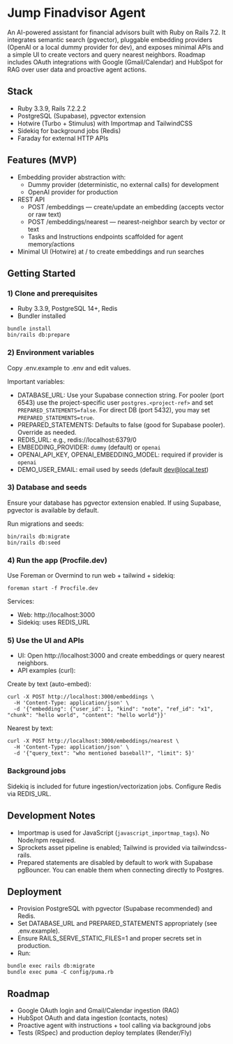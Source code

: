 # Jump Finadvisor Agent

An AI-powered assistant for financial advisors built with Ruby on Rails 7.2. It integrates semantic search (pgvector), pluggable embedding providers (OpenAI or a local dummy provider for dev), and exposes minimal APIs and a simple UI to create vectors and query nearest neighbors. Roadmap includes OAuth integrations with Google (Gmail/Calendar) and HubSpot for RAG over user data and proactive agent actions.

## Stack
- Ruby 3.3.9, Rails 7.2.2.2
- PostgreSQL (Supabase), pgvector extension
- Hotwire (Turbo + Stimulus) with Importmap and TailwindCSS
- Sidekiq for background jobs (Redis)
- Faraday for external HTTP APIs

## Features (MVP)
- Embedding provider abstraction with:
  - Dummy provider (deterministic, no external calls) for development
  - OpenAI provider for production
- REST API
  - POST /embeddings — create/update an embedding (accepts vector or raw text)
  - POST /embeddings/nearest — nearest-neighbor search by vector or text
  - Tasks and Instructions endpoints scaffolded for agent memory/actions
- Minimal UI (Hotwire) at / to create embeddings and run searches

## Getting Started

### 1) Clone and prerequisites
- Ruby 3.3.9, PostgreSQL 14+, Redis
- Bundler installed

```
bundle install
bin/rails db:prepare
```

### 2) Environment variables
Copy .env.example to .env and edit values.

Important variables:
- DATABASE_URL: Use your Supabase connection string. For pooler (port 6543) use the project-specific user `postgres.<project-ref>` and set `PREPARED_STATEMENTS=false`. For direct DB (port 5432), you may set `PREPARED_STATEMENTS=true`.
- PREPARED_STATEMENTS: Defaults to false (good for Supabase pooler). Override as needed.
- REDIS_URL: e.g., redis://localhost:6379/0
- EMBEDDING_PROVIDER: `dummy` (default) or `openai`
- OPENAI_API_KEY, OPENAI_EMBEDDING_MODEL: required if provider is `openai`
- DEMO_USER_EMAIL: email used by seeds (default dev@local.test)

### 3) Database and seeds
Ensure your database has pgvector extension enabled. If using Supabase, pgvector is available by default.

Run migrations and seeds:
```
bin/rails db:migrate
bin/rails db:seed
```

### 4) Run the app (Procfile.dev)
Use Foreman or Overmind to run web + tailwind + sidekiq:
```
foreman start -f Procfile.dev
```
Services:
- Web: http://localhost:3000
- Sidekiq: uses REDIS_URL

### 5) Use the UI and APIs
- UI: Open http://localhost:3000 and create embeddings or query nearest neighbors.
- API examples (curl):

Create by text (auto-embed):
```
curl -X POST http://localhost:3000/embeddings \
  -H 'Content-Type: application/json' \
  -d '{"embedding": {"user_id": 1, "kind": "note", "ref_id": "x1", "chunk": "hello world", "content": "hello world"}}'
```

Nearest by text:
```
curl -X POST http://localhost:3000/embeddings/nearest \
  -H 'Content-Type: application/json' \
  -d '{"query_text": "who mentioned baseball?", "limit": 5}'
```

### Background jobs
Sidekiq is included for future ingestion/vectorization jobs. Configure Redis via REDIS_URL.

## Development Notes
- Importmap is used for JavaScript (`javascript_importmap_tags`). No Node/npm required.
- Sprockets asset pipeline is enabled; Tailwind is provided via tailwindcss-rails.
- Prepared statements are disabled by default to work with Supabase pgBouncer. You can enable them when connecting directly to Postgres.

## Deployment
- Provision PostgreSQL with pgvector (Supabase recommended) and Redis.
- Set DATABASE_URL and PREPARED_STATEMENTS appropriately (see .env.example).
- Ensure RAILS_SERVE_STATIC_FILES=1 and proper secrets set in production.
- Run:
```
bundle exec rails db:migrate
bundle exec puma -C config/puma.rb
```

## Roadmap
- Google OAuth login and Gmail/Calendar ingestion (RAG)
- HubSpot OAuth and data ingestion (contacts, notes)
- Proactive agent with instructions + tool calling via background jobs
- Tests (RSpec) and production deploy templates (Render/Fly)

